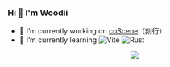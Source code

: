 ### Hi 👋 I'm Woodii
- 🔭 I’m currently working on [coScene](https://github.com/coscene-io)（刻行）
- 🌱 I’m currently learning ![Vite](https://img.shields.io/badge/-Vite-616161?logo=vite&style=plastic) ![Rust](https://img.shields.io/badge/-Rust-616161?logo=Rust&style=plastic)

<div align=center><img src="https://github-readme-stats.vercel.app/api?username=Woodii1998"></div>
<!--
**Woodii1998/Woodii1998** is a ✨ _special_ ✨ repository because its `README.md` (this file) appears on your GitHub profile.

Here are some ideas to get you started:

- 🔭 I’m currently working on ...
- 🌱 I’m currently learning ...
- 👯 I’m looking to collaborate on ...
- 🤔 I’m looking for help with ...
- 💬 Ask me about ...
- 📫 How to reach me: ...
- 😄 Pronouns: ...
- ⚡ Fun fact: ...

-->
<img src="https://img.shields.io/badge/-vite-616161?logo=vite&style=plastic">

![Vite](https://img.shields.io/badge/-vite-616161?logo=vite&style=for-the-badge)

